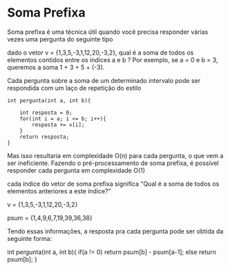 Soma Prefixa
============


Soma prefixa é uma técnica útil quando você precisa responder várias vezes uma pergunta do seguinte tipo

dado o vetor v = {1,3,5,-3,1,12,20,-3,2}, qual é a soma de todos os elementos contidos entre os indices a e b ?
Por exemplo, se a = 0 e b = 3, queremos a soma 1 + 3 + 5 + (-3).

Cada pergunta sobre a soma de um determinado intervalo pode ser respondida com um laço de repetição do estilo

```
int pergunta(int a, int b){

    int resposta = 0;
    for(int i = a; i <= b; i++){
        resposta += v[i];
    }
    return resposta;
}
```

Mas isso resultaria em complexidade O(n) para cada pergunta, o que vem a ser ineficiente. 
Fazendo o pré-processamento de soma prefixa, é possível responder cada pergunta em complexidade O(1)

cada índice do vetor de soma prefixa significa "Qual é a soma de todos os elementos anteriores a este índice?"

v    = {1,3,5,-3,1,12,20,-3,2}

psum = {1,4,9,6,7,19,39,36,38}


Tendo essas informações, a resposta pra cada pergunta pode ser obtida da seguinte forma:

int pergunta(int a, int b){
    if(a != 0)
        return psum[b] - psum[a-1];
    else
        return psum[b];
}
